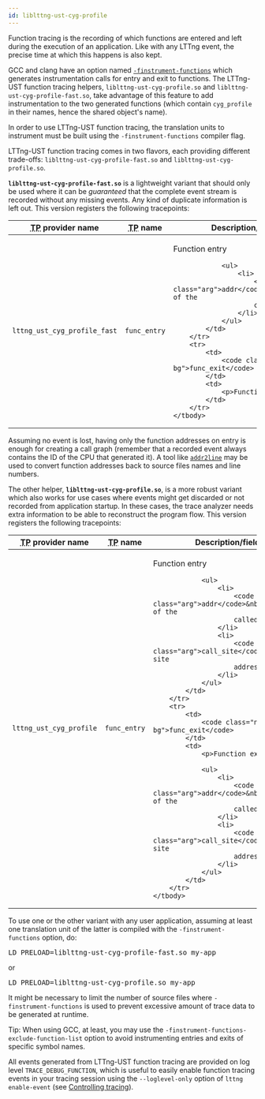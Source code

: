 ```yaml
---
id: liblttng‑ust‑cyg‑profile
---
```


Function tracing is the recording of which functions are entered and
left during the execution of an application. Like with any LTTng event,
the precise time at which this happens is also kept.

GCC and clang have an option named
<a href="https://gcc.gnu.org/onlinedocs/gcc-4.9.1/gcc/Code-Gen-Options.html" class="ext"><code>-finstrument-functions</code></a>
which generates instrumentation calls for entry and exit to functions.
The LTTng-UST function tracing helpers, `liblttng-ust-cyg-profile.so`
and `liblttng-ust-cyg-profile-fast.so`, take advantage of this feature
to add instrumentation to the two generated functions (which contain
`cyg_profile` in their names, hence the shared object's name).

In order to use LTTng-UST function tracing, the translation units to
instrument must be built using the `-finstrument-functions` compiler
flag.

LTTng-UST function tracing comes in two flavors, each providing
different trade-offs: `liblttng-ust-cyg-profile-fast.so` and
`liblttng-ust-cyg-profile.so`.

**`liblttng-ust-cyg-profile-fast.so`** is a lightweight variant that
should only be used where it can be _guaranteed_ that the complete event
stream is recorded without any missing events. Any kind of duplicate
information is left out. This version registers the following
tracepoints:

<div class="table">
<table class="func-desc">
    <thead>
        <tr>
            <th><abbr title="Tracepoint">TP</abbr> provider name</th>
            <th><abbr title="Tracepoint">TP</abbr> name</th>
            <th>Description/fields</th>
        </tr>
    </thead>
    <tbody>
        <tr>
            <td rowspan="2">
                <code class="no-bg">lttng_ust_cyg_profile_fast</code>
            </td>
            <td>
                <code class="no-bg">func_entry</code>
            </td>
            <td>
                <p>Function entry</p>

                <ul>
                    <li>
                        <code class="arg">addr</code>&nbsp;address of the
                        called function
                    </li>
                </ul>
            </td>
        </tr>
        <tr>
            <td>
                <code class="no-bg">func_exit</code>
            </td>
            <td>
                <p>Function exit</p>
            </td>
        </tr>
    </tbody>
</table>
</div>

Assuming no event is lost, having only the function addresses on entry
is enough for creating a call graph (remember that a recorded event
always contains the ID of the CPU that generated it). A tool like
<a href="https://sourceware.org/binutils/docs/binutils/addr2line.html" class="ext"><code>addr2line</code></a>
may be used to convert function addresses back to source files names
and line numbers.

The other helper,
**`liblttng-ust-cyg-profile.so`**,
is a more robust variant which also works for use cases where
events might get discarded or not recorded from application startup.
In these cases, the trace analyzer needs extra information to be
able to reconstruct the program flow. This version registers the
following tracepoints:

<div class="table">
<table class="func-desc">
    <thead>
        <tr>
            <th><abbr title="Tracepoint">TP</abbr> provider name</th>
            <th><abbr title="Tracepoint">TP</abbr> name</th>
            <th>Description/fields</th>
        </tr>
    </thead>
    <tbody>
        <tr>
            <td rowspan="2">
                <code class="no-bg">lttng_ust_cyg_profile</code>
            </td>
            <td>
                <code class="no-bg">func_entry</code>
            </td>
            <td>
                <p>Function entry</p>

                <ul>
                    <li>
                        <code class="arg">addr</code>&nbsp;address of the
                        called function
                    </li>
                    <li>
                        <code class="arg">call_site</code>&nbsp;call site
                        address
                    </li>
                </ul>
            </td>
        </tr>
        <tr>
            <td>
                <code class="no-bg">func_exit</code>
            </td>
            <td>
                <p>Function exit</p>

                <ul>
                    <li>
                        <code class="arg">addr</code>&nbsp;address of the
                        called function
                    </li>
                    <li>
                        <code class="arg">call_site</code>&nbsp;call site
                        address
                    </li>
                </ul>
            </td>
        </tr>
    </tbody>
</table>
</div>

To use one or the other variant with any user application, assuming at
least one translation unit of the latter is compiled with the
`-finstrument-functions` option, do:

<pre class="term">
LD_PRELOAD=liblttng-ust-cyg-profile-fast.so my-app
</pre>

or

<pre class="term">
LD_PRELOAD=liblttng-ust-cyg-profile.so my-app
</pre>

It might be necessary to limit the number of source files where
`-finstrument-functions` is used to prevent excessive amount of trace
data to be generated at runtime.

<div class="tip">
<p>
    <span class="t">Tip:</span> When using GCC, at least, you may use
    the
    <code>-finstrument-functions-exclude-function-list</code>
    option to avoid instrumenting entries and exits of specific
    symbol names.
</p>
</div>

All events generated from LTTng-UST function tracing are provided on
log level `TRACE_DEBUG_FUNCTION`, which is useful to easily enable
function tracing events in your tracing session using the
`--loglevel-only` option of `lttng enable-event`
(see [Controlling tracing](#doc-controlling-tracing)).
